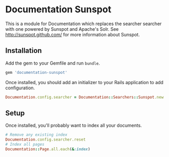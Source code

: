 # Documentation Sunspot

This is a module for Documentation which replaces the searcher searcher with one powered by Sunspot and Apache's Solr.  See http://sunspot.github.com/ for more information about Sunspot.

## Installation

Add the gem to your Gemfile and run `bundle`.

```ruby
gem 'documentation-sunspot'
```

Once installed, you should add an initializer to your Rails application to add configuration.

```ruby
Documentation.config.searcher = Documentation::Searchers::Sunspot.new
```

## Setup

Once installed, you'll probably want to index all your documents.

```ruby
# Remove any existing index
Documentation.config.searcher.reset
# Index all pages
Documentation::Page.all.each(&:index)
```
